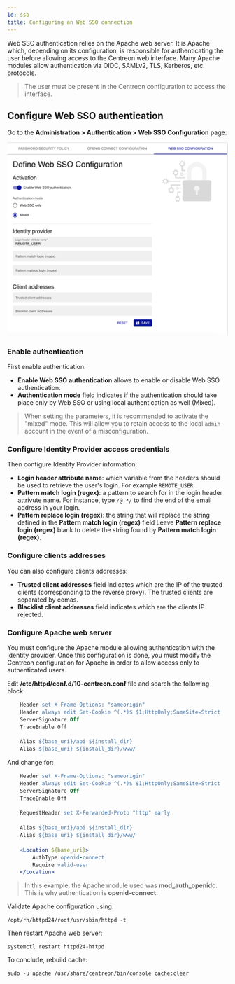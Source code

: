 ```yaml
---
id: sso
title: Configuring an Web SSO connection
---
```


Web SSO authentication relies on the Apache web server. It is Apache which, depending on its configuration, is
responsible for authenticating the user before allowing access to the Centreon web interface.
Many Apache modules allow authentication via OIDC, SAMLv2, TLS, Kerberos, etc. protocols.

> The user must be present in the Centreon configuration to access the interface.

## Configure Web SSO authentication

Go to the **Administration > Authentication > Web SSO Configuration** page:

![image](../assets/administration/web-sso-configuration.png)

### Enable authentication

First enable authentication:
- **Enable Web SSO authentication** allows to enable or disable Web SSO authentication.
- **Authentication mode** field indicates if the authentication should take place only by Web SSO or using local
  authentication as well (Mixed).

> When setting the parameters, it is recommended to activate the "mixed" mode. This will allow you to retain access to
> the local `admin` account in the event of a misconfiguration.

### Configure Identity Provider access credentials

Then configure Identity Provider information:
- **Login header attribute name**: which variable from the headers should be used to retrieve the user's login.
  For example `REMOTE_USER`.
- **Pattern match login (regex)**: a pattern to search for in the login header attrivute name.
  For instance, type `/@.*/` to find the end of the email address in your login.
- **Pattern replace login (regex)**: the string that will replace the string defined in the **Pattern match login (regex)** field
  Leave **Pattern replace login (regex)** blank to delete the string found by **Pattern match login (regex)**.

### Configure clients addresses

You can also configure clients addresses:
- **Trusted client addresses** field indicates which are the IP of the trusted clients (corresponding to the
  reverse proxy). The trusted clients are separated by comas.
- **Blacklist client addresses** field indicates which are the clients IP rejected.

### Configure Apache web server

You must configure the Apache module allowing authentication with the identity provider.
Once this configuration is done, you must modify the Centreon configuration for Apache in order to allow access only
to authenticated users.

Edit **/etc/httpd/conf.d/10-centreon.conf** file and search the following block:
```apache
    Header set X-Frame-Options: "sameorigin"
    Header always edit Set-Cookie ^(.*)$ $1;HttpOnly;SameSite=Strict
    ServerSignature Off
    TraceEnable Off

    Alias ${base_uri}/api ${install_dir}
    Alias ${base_uri} ${install_dir}/www/
```

And change for:
```apache
    Header set X-Frame-Options: "sameorigin"
    Header always edit Set-Cookie ^(.*)$ $1;HttpOnly;SameSite=Strict
    ServerSignature Off
    TraceEnable Off

    RequestHeader set X-Forwarded-Proto "http" early

    Alias ${base_uri}/api ${install_dir}
    Alias ${base_uri} ${install_dir}/www/

    <Location ${base_uri}>
        AuthType openid-connect
        Require valid-user
    </Location>
```

> In this example, the Apache module used was **mod_auth_openidc**. This is why authentication is **openid-connect**.

Validate Apache configuration using:
```shell
/opt/rh/httpd24/root/usr/sbin/httpd -t
```

Then restart Apache web server:
```shell
systemctl restart httpd24-httpd
```

To conclude, rebuild cache:
```shell
sudo -u apache /usr/share/centreon/bin/console cache:clear
```